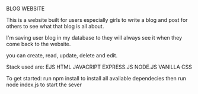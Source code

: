 BLOG WEBSITE

This is a website built for users especially girls to write a blog and post for others to see what that blog is all about.

I'm saving user blog in my database to they will always see it when they come back to the website.

you can create, read, update, delete and edit.

Stack used are:
    EJS
    HTML
    JAVACRIPT
    EXPRESS.JS
    NODE.JS
    VANILLA CSS

To get started:
run npm install to install all available dependecies
then run node index.js to start the sever